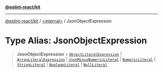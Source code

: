 [**@eslint-react/kit**](../../README.md)

***

[@eslint-react/kit](../../README.md) / [\<internal\>](../README.md) / JsonObjectExpression

# Type Alias: JsonObjectExpression

> **JsonObjectExpression** = [`ObjectLiteralExpression`](../interfaces/ObjectLiteralExpression.md) \| [`ArrayLiteralExpression`](../interfaces/ArrayLiteralExpression.md) \| [`JsonMinusNumericLiteral`](../interfaces/JsonMinusNumericLiteral.md) \| [`NumericLiteral`](../interfaces/NumericLiteral.md) \| [`StringLiteral`](../interfaces/StringLiteral-1.md) \| [`BooleanLiteral`](BooleanLiteral.md) \| [`NullLiteral`](../interfaces/NullLiteral-1.md)
